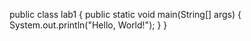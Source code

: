 public class lab1 {
    public static void main(String[] args) {
        System.out.println("Hello, World!");
    }
}
